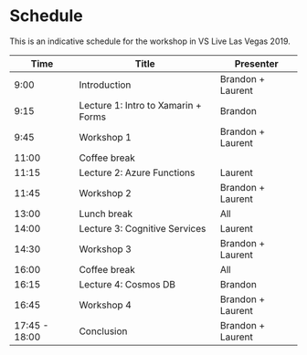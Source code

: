 # Schedule

This is an indicative schedule for the workshop in VS Live Las Vegas 2019.

| **Time** | **Title** | **Presenter** |
| ---------|------|----------|
| 9:00 | Introduction | Brandon + Laurent |
| 9:15 | Lecture 1: Intro to Xamarin + Forms | Brandon |
| 9:45 | Workshop 1 | Brandon + Laurent |
| 11:00 | Coffee break |
| 11:15 | Lecture 2: Azure Functions | Laurent |
| 11:45 | Workshop 2 | Brandon + Laurent |
| 13:00 | Lunch break | All |
| 14:00 | Lecture 3: Cognitive Services | Laurent |
| 14:30 | Workshop 3 | Brandon + Laurent |
| 16:00 | Coffee break | All |
| 16:15 | Lecture 4: Cosmos DB | Brandon |
| 16:45 | Workshop 4 | Brandon + Laurent |
| 17:45 - 18:00 | Conclusion | Brandon + Laurent |
